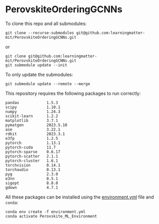 # PerovskiteOrderingGCNNs

To clone this repo and all submodules:
```
git clone --recurse-submodules git@github.com:learningmatter-mit/PerovskiteOrderingGCNNs.git
```
or
```
git clone git@github.com:learningmatter-mit/PerovskiteOrderingGCNNs.git
git submodule update --init
```

To only update the submodules:
```
git submodule update --remote --merge
```

This repository requires the following packages to run correctly:
```
pandas            1.5.3
scipy             1.10.1
numpy             1.24.3
scikit-learn      1.2.2
matplotlib        3.7.1
pymatgen          2023.5.10
ase               3.22.1
rdkit             2023.3.1
e3fp              1.2.5
pytorch           1.13.1
pytorch-cuda      11.7
pytorch-sparse    0.6.17
pytorch-scatter   2.1.1
pytorch-cluster   1.6.1
torchvision       0.14.1
torchaudio        0.13.1
pyg               2.3.0
e3nn              0.5.1
sigopt            8.8.0
gdown             4.7.1
```

All these packages can be installed using the [environment.yml](environment.yml) file and `conda`:
```
conda env create -f environment.yml
conda activate Perovskite_ML_Environment
```
